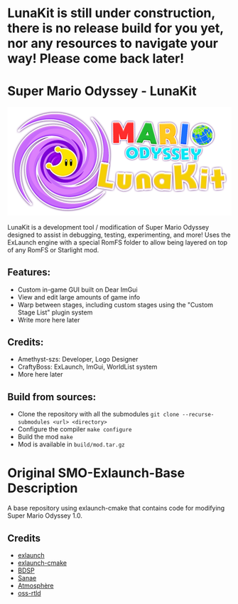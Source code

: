 # LunaKit is still under construction, there is no release build for you yet, nor any resources to navigate your way! Please come back later!

# Super Mario Odyssey - LunaKit
![Luna Kit Logo](assets/LunaKitText.png "Logo")

LunaKit is a development tool / modification of Super Mario Odyssey designed to assist in debugging, testing, experimenting, and more! Uses the ExLaunch engine with a special RomFS folder to allow being layered on top of any RomFS or Starlight mod.

## Features:
- Custom in-game GUI built on Dear ImGui
- View and edit large amounts of game info
- Warp between stages, including custom stages using the "Custom Stage List" plugin system
- Write more here later

## Credits:
- Amethyst-szs: Developer, Logo Designer
- CraftyBoss: ExLaunch, ImGui, WorldList system
- More here later

## Build from sources:
- Clone the repository with all the submodules `git clone --recurse-submodules <url> <directory>`
- Configure the compiler `make configure`
- Build the mod `make`
- Mod is available in `build/mod.tar.gz`


# Original SMO-Exlaunch-Base Description

A base repository using exlaunch-cmake that contains code for modifying Super Mario Odyssey 1.0.

## Credits

- [exlaunch](https://github.com/shadowninja108/exlaunch/)
- [exlaunch-cmake](https://github.com/EngineLessCC/exlaunch-cmake/)
- [BDSP](https://github.com/Martmists-GH/BDSP)
- [Sanae](https://github.com/Sanae6)
- [Atmosphère](https://github.com/Atmosphere-NX/Atmosphere)
- [oss-rtld](https://github.com/Thog/oss-rtld)
